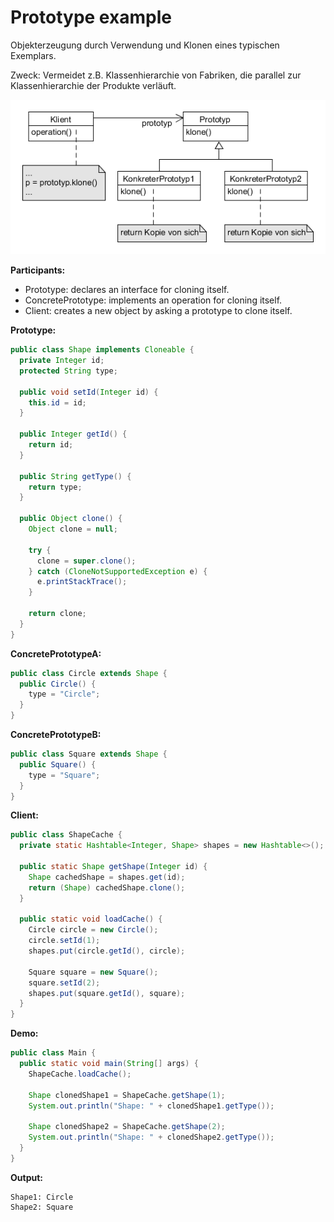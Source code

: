 # Prototype example

Objekterzeugung durch Verwendung und Klonen eines typischen Exemplars.

Zweck: Vermeidet z.B. Klassenhierarchie von Fabriken, die parallel zur Klassenhierarchie der Produkte verläuft.

![prototype](../class-diagrams/prototype.png)

**Participants:**

* Prototype: declares an interface for cloning itself.
* ConcretePrototype: implements an operation for cloning itself.
* Client: creates a new object by asking a prototype to clone itself.

**Prototype:**

  ```java
  public class Shape implements Cloneable {
    private Integer id;
    protected String type;

    public void setId(Integer id) {
      this.id = id;
    }

    public Integer getId() {
      return id;
    }

    public String getType() {
      return type;
    }

    public Object clone() {
      Object clone = null;

      try {
        clone = super.clone();
      } catch (CloneNotSupportedException e) {
        e.printStackTrace();
      }

      return clone;
    }
  }
  ```
  
**ConcretePrototypeA:**

  ```java
  public class Circle extends Shape {
    public Circle() {
      type = "Circle";
    }
  }
  ```

**ConcretePrototypeB:**

  ```java
  public class Square extends Shape {
    public Square() {
      type = "Square";
    }
  }
  ```
  
**Client:**

  ```java
  public class ShapeCache {
    private static Hashtable<Integer, Shape> shapes = new Hashtable<>();

    public static Shape getShape(Integer id) {
      Shape cachedShape = shapes.get(id);
      return (Shape) cachedShape.clone();
    }

    public static void loadCache() {
      Circle circle = new Circle();
      circle.setId(1);
      shapes.put(circle.getId(), circle);

      Square square = new Square();
      square.setId(2);
      shapes.put(square.getId(), square);
    }
  }
  ```
  
**Demo:**

  ```java
  public class Main {
    public static void main(String[] args) {
      ShapeCache.loadCache();

      Shape clonedShape1 = ShapeCache.getShape(1);
      System.out.println("Shape: " + clonedShape1.getType());

      Shape clonedShape2 = ShapeCache.getShape(2);
      System.out.println("Shape: " + clonedShape2.getType());
    }
  }
  ```
  
**Output:**

  ```
  Shape1: Circle
  Shape2: Square
  ```
